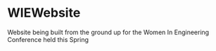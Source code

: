 # WIEWebsite
Website being built from the ground up for the Women In Engineering Conference held this Spring
